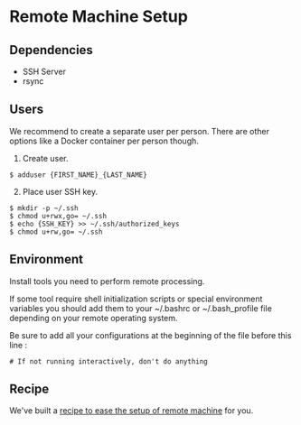 # Remote Machine Setup

## Dependencies

* SSH Server
* rsync

## Users

We recommend to create a separate user per person.
There are other options like a Docker container per person though.

1. Create user.

  ```
  $ adduser {FIRST_NAME}_{LAST_NAME}
  ```

2. Place user SSH key.

  ```
  $ mkdir -p ~/.ssh
  $ chmod u+rwx,go= ~/.ssh
  $ echo {SSH_KEY} >> ~/.ssh/authorized_keys
  $ chmod u+rw,go= ~/.ssh
  ```
  
## Environment

Install tools you need to perform remote processing.

If some tool require shell initialization scripts or special environment variables you should add them to your ~/.bashrc or ~/.bash_profile file depending on your remote operating system.

Be sure to add all your configurations at the beginning of the file before this line :

  ```
  # If not running interactively, don't do anything
  ```

## Recipe

We've built a [recipe to ease the setup of remote machine](../recipes/SETUP_REMOTE_MACHINE.md) for you.
